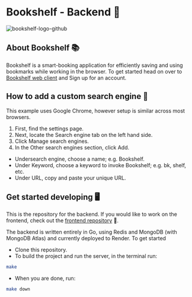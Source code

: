 # Bookshelf - Backend 📖

![bookshelf-logo-github](https://user-images.githubusercontent.com/76471929/145391946-8870d37b-fab8-4fd4-8a68-000d33d02d15.png)

## About Bookshelf 📚

Bookshelf is a smart-booking application for efficiently saving and using bookmarks while working in the browser. To get started head on over to [Bookshelf web client](bookshelf.conalli.info) and Sign up for an account.

## How to add a custom search engine 📑

This example uses Google Chrome, however setup is similar across most browsers.

1. First, find the settings page.
2. Next, locate the Search engine tab on the left hand side.
3. Click Manage search engines.
4. In the Other search engines section, click Add.

- Undersearch engine, choose a name; e.g. Bookshelf.
- Under Keyword, choose a keyword to invoke Bookshelf; e.g. bk, shelf, etc.
- Under URL, copy and paste your unique URL.

## Get started developing 🖥️

This is the repository for the backend. If you would like to work on the frontend, check out the [frontend repository](https://github.com/conalli/bookshelf-web) 📘.

The backend is written entirely in Go, using Redis and MongoDB (with MongoDB Atlas) and currently deployed to Render.
To get started

- Clone this repository.
- To build the project and run the server, in the terminal run:

``` sh
make
```

- When you are done, run:

``` sh
make down
```
